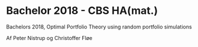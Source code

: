 # Bachelor 2018 - CBS HA(mat.)
Bachelors 2018, Optimal Portfolio Theory using random portfolio simulations

Af Peter Nistrup og Christoffer Fløe
